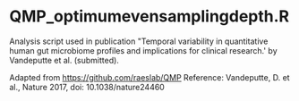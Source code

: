 # QMP_optimumevensamplingdepth.R

Analysis script used in publication "Temporal variability in quantitative human gut microbiome profiles and implications for clinical research.' by Vandeputte et al. (submitted).

Adapted from https://github.com/raeslab/QMP
Reference: Vandeputte, D. et al., Nature 2017, doi: 10.1038/nature24460
